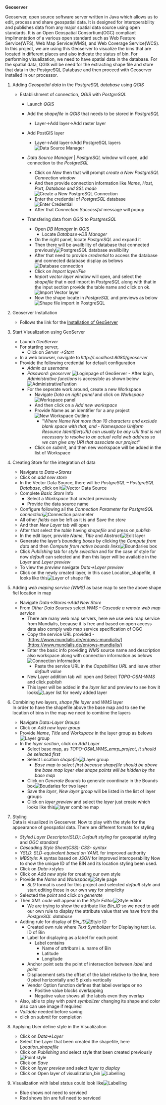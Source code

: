 
**Geoserver**

Geoserver, open source software server written in Java which allows us to edit, process and share geospatial data. It is designed for interoperability and publishes data from any major spatial data source using open standards. It is an Open Geospatial Consortium(OGC) compliant implimentation of a various open standard such as Web Feature Service(WFS), Web Map Service(WMS), and Web Coverage Service(WCS).
In this project, we are using this Geoserver to visualize the bins that are located in different places and also indicate the status of bin. For performing visualization, we need to have spatial data in the database. For the spatial data, QGIS will be need for the extracting shape file and store that data in the PostgreSQL Database and  then proceed with Geoserver installed in our processor.

 1. Adding *Geospatial data* in the *PostgreSQL database* using *QGIS*
      - Establishment of connection, *QGIS* with *PostgreSQL*
        - Launch *QGIS*
        - Add the *shapefile* in *QGIS* that needs to be stored in *PostgreSQL*
          - Layer->Add layer->Add raster layer
        - Add PostGIS layer
          - Layer->Add layer->Add PostgreSQL layers![Data Source Manager](https://github.com/emrp/emrp2018_Moers_Trashbins/blob/bhuwan/pictures/geoserver%20photo/Screen%20Shot%202019-02-12%20at%208.39.28%20PM.png)
         - *Data Source Manager* | *PostgreSQL* window will open,  add connection to the *PostgreSQL*
	         - Click on *New* then that will prompt *create a New PostgreSQL Connection window*  
	         - And then provide connection information like *Name, Host, Port, Database and SSL mode*![Create a New PostgreSQL Connection](https://github.com/emrp/emrp2018_Moers_Trashbins/blob/bhuwan/pictures/geoserver%20photo/Screen%20Shot%202019-02-12%20at%208.43.40%20PM.png)
	         - Enter the credential of *PostgreSQL* database![Enter Credential](https://github.com/emrp/emrp2018_Moers_Trashbins/blob/bhuwan/pictures/geoserver%20photo/Screen%20Shot%202019-02-12%20at%208.44.03%20PM.png)
	         - After that *Connection Successful* message will popup
	        
          - Transfering data from *QGIS* to *PostgresSQL*
            - Open *DB Manager* in *QGIS*
              - Locate *Database->DB Manager*
            - On the right panel, locate *PostgreSQL* and expand it 
            - Then there will be availbility of database that connected previously![PostgresSQL database availibility](https://github.com/emrp/emrp2018_Moers_Trashbins/blob/bhuwan/pictures/geoserver%20photo/Screen%20Shot%202019-02-12%20at%208.52.32%20PM.png)
            - After that need to provide *credential*  to access the database and connected database display as belows![Database connection](https://github.com/emrp/emrp2018_Moers_Trashbins/blob/bhuwan/pictures/geoserver%20photo/Screen%20Shot%202019-02-12%20at%208.58.28%20PM.png)
            - Click on *Import layer/File*
            - *Import vector layer* window will open, and  select the *shapefile* that n eed import in *PostgreSQL* along with that in the input section provide the table name and click on ok.![Import Vector layer](https://github.com/emrp/emrp2018_Moers_Trashbins/blob/bhuwan/pictures/geoserver%20photo/import%20vector%20layer.png)
            - Now the shape locate in *PostgreSQL* and  previews as below![Shape file import in PostgreSQL](https://github.com/emrp/emrp2018_Moers_Trashbins/blob/bhuwan/pictures/geoserver%20photo/shapefile%20imported%20in%20postGIS.png)
            
        
 2.  Geoserver Installation 
		- Follows the link for the [Installation of GeoServer](https://docs.geoserver.org/stable/en/user/installation/index.html#installation)
 3.  Start Visualization using GeoServer 
		-  Launch *GeoServer* 
		- For starting server, 
		  - Click on *Server ->Start*
		- In a web browser, navigate to *http://Localhost:8080/geoserver* 
		- Provide the following credential for default configuration
			 - *Admin as username*
			 - *Password: geoserver*
![Loginpage of GeoServer](https://github.com/emrp/emrp2018_Moers_Trashbins/blob/bhuwan/pictures/geoserver%20photo/geoserver%20login%20page.png)
         - After login, *Administrative functions* is accessible as shown below
![AdministrativeFuntion](https://github.com/emrp/emrp2018_Moers_Trashbins/blob/bhuwan/pictures/geoserver%20photo/geoserver%20after%20lonin.png)
          - For the seperate work around, create a  new Workspace
			 - Navigate *Data on right panel* and click on *Workspace*![Workspace panel](https://github.com/emrp/emrp2018_Moers_Trashbins/blob/bhuwan/pictures/geoserver%20photo/workspace.png)
			 - And then click on a *Add new workspace* 
			 - Provide Name as an identifier for a any project![New Workspace Outline](https://github.com/emrp/emrp2018_Moers_Trashbins/blob/bhuwan/pictures/geoserver%20photo/new%20workspace.png)
				 +  "*Where Name Not more than 10 characters and exclude blank space with that, and -   Namespace Uniform Resource Identifier(URI) can usually be any URI that is not necessary to resolve to an actual valid web address so we can give any URI that associate our project*"
			 - Click on *submit*, and then new workspace will be added in the list of Workspace
			 
			 
 4. Creating Store for the integration of data
	 - Navigate to *Data->Stores*
	 - Click on *add new store*
	 - In the Vector Data Source, there will be  *PostgreSQL – PostgreSQL Database*, click on it![Vector Data Source](https://github.com/emrp/emrp2018_Moers_Trashbins/blob/bhuwan/pictures/geoserver%20photo/New%20store.png)
	 - Complete *Basic Store* Info
		 - Select a *Workspace* that  created  previously
		 - Provide the data source name
	- Configure following  all the *Connection Parameter* for *PostgreSQL connection*![Connection parameter](https://github.com/emrp/emrp2018_Moers_Trashbins/blob/bhuwan/pictures/geoserver%20photo/connection%20parameter.png)
	- All other *fields* can be left as it is and  Save the *store*
	- And then *New Layer* tab will open
	- After that select the *table* having *shapefile* and press on *publish*
	- In the edit layer, provide *Name*, *Title* and *Abstract*![Edit layer](https://github.com/emrp/emrp2018_Moers_Trashbins/blob/bhuwan/pictures/geoserver%20photo/edit%20layer%20detail.png)
	- Generate the layer’s *bounding boxes* by clicking the *Compute from data* and then *Compute from native bounds links*![Boundaries box](https://github.com/emrp/emrp2018_Moers_Trashbins/blob/bhuwan/pictures/geoserver%20photo/Bounding%20Boxes.png)
	- Click *Publishing* tab for *style selection* and for the case of style for now *default* can selected and then this layer will be available in the *Layer* and *Layer preview*
	- To view the *preview* navigate *Data->Layer preview*
	- Click on the newly created layer, in this case Location_shapefile, it looks like this![Layer of shape file](https://github.com/emrp/emrp2018_Moers_Trashbins/blob/bhuwan/pictures/geoserver%20photo/layer%20of%20shapefile.png)
 5.  Adding *web maping service (WMS)* as base map to see the above shape fiel location in map
	 - Navigate *Data->Stores->Add New Store*
	 - From *Other Data Sources* select *WMS – Cascade a remote web map service*
		 - There are many web map servers, here we use web map service from Mundialis, because it is free and based on open access data also comply web map service specification of OGC
		 - Copy the service URL provided  -   [https://www.mundialis.de/en/ows-mundialis/](https://www.mundialis.de/en/ows-mundialis/)
		 - Enter the basic info providing *WMS* source name and description also workspace along with connection information as belows![Connection information](https://github.com/emrp/emrp2018_Moers_Trashbins/blob/bhuwan/pictures/geoserver%20photo/connection%20info.png)
			 - Paste the service URL in the *Capabilities URL* and leave other *default value*
		 - New Layer addition tab will open and Select *TOPO-OSM-WMS* and click *publish*
		 - This layer will be added in the *layer list* and  preview to see how it looks![Layer list for newly added layer](https://github.com/emrp/emrp2018_Moers_Trashbins/blob/bhuwan/pictures/geoserver%20photo/layer%20list.png)
 6. Combining two layers, *shape file layer* and *WMS* layer \
In order to have the shapefile above the base map and to see the location of bins in the map we need to combine the layers
	 - Navigate  *Data>Layer Groups*
	 - Click on *Add new layer group*
	 - Provide *Name*, *Title* and *Workspace* in the layer group as belows![Layer group](https://github.com/emrp/emrp2018_Moers_Trashbins/blob/bhuwan/pictures/geoserver%20photo/add%20layer%20group%20field.png)
	 - In  the *layer section*, click on *Add Layer*
		 - Select base map, as *TOPO-OSM_WMS_emrp_project*, *It should be selected first* 
		 - Select Location *shapefile*![Layer group ](https://github.com/emrp/emrp2018_Moers_Trashbins/blob/bhuwan/pictures/geoserver%20photo/adding%20layer.png)
			 - *Base map to select first because shapefile should be above the base map layer else shape points will be hidden by the base map*
		  - Click on *Generate Bounds* to generate coordinate in the Bounds box![Boudaries for two layer](https://github.com/emrp/emrp2018_Moers_Trashbins/blob/bhuwan/pictures/geoserver%20photo/added%20layer%20bound%20value.png)
		  - Save the *layer*, *New layer group* will be listed in the list of layer groups
		  - Click on *layer preview* and select the *layer* just create which looks like this![layer combine map](https://github.com/emrp/emrp2018_Moers_Trashbins/blob/bhuwan/pictures/geoserver%20photo/layer%20combine%20map.png)
 7. Styling \
Data is visualized in Geoserver. Now to  play with the style for the appearance of geospatial data. There are different formats for styling
	 - *Styled Layer Descriptor(SLD)*: *Default styling* for geospatial styling and *OGC standard*
	 - *Cascading Style Sheet(CSS): CSS- syntax*
	 - *YSLD*: *SLD-equivalent based on YAML* for improved authority
	 - *MBStyle*: A syntax based on *JSON* for improved interoperability
Now to show the unique ID of the BIN and its location styling been used.
	- Click on *Data->styles*
	- Click on *Add new style* for creating our own style
	- Provide the *Name* and *Workspace*![Style page](https://github.com/emrp/emrp2018_Moers_Trashbins/blob/bhuwan/pictures/geoserver%20photo/style%20page.png)
		- *SLD* format is used for this project and selected *default style* and start editing those in our own way for simplicity
	- Selected the  *point* and click on *generate*
	- Then *XML code* will appear in the *Style Editor*![Style editor](https://github.com/emrp/emrp2018_Moers_Trashbins/blob/bhuwan/pictures/geoserver%20photo/style%20editor.png)
		- We are trying to show the attribute like *Bin_ID* so we need to add our own rule to display the attribute value that we have from the *PostgreSQL database*
	- Adding rule for display of *Bin_ID*![Style ID](https://github.com/emrp/emrp2018_Moers_Trashbins/blob/bhuwan/pictures/geoserver%20photo/style%20for%20id.png)
		- Created own rule where *Text Symbolizer* for Displaying text i.e. ID of Bin
		- Label for displaying as a label for each point
			- Label contains
				- Name of *attribute* i.e. name of Bin 
				- Latitude
				- Longitude
		- Anchor point sets the point of intersection between *label* and *point* 
		- Displacement sets the offset of the label relative to the line, here 0 pixel horizontally and 5 pixels vertically
		- Vendor Option function defines that label overlaps or no
			- Positive value blocks overlapping
			- Negative value shows all the labels even they overlap
	- Also, able to  play with *point symbolizer* changing its shape and color also can use image if required
	- *Validate* needed before saving
	- click on *submit* for completion
 8. Applying User define style in the Visualization
	 - Click on *Data->Layer*
	 - Select the Layer that been created  the shapefile, here *Location_shapefile*
	 - Click on *Publishing* and select  style that been created previously![Point style](https://github.com/emrp/emrp2018_Moers_Trashbins/blob/bhuwan/pictures/geoserver%20photo/sty;e%20selection.png)
	 - Click on *Save*
	 - Click on *layer preview* and select  *layer to display*
	 - Click on Open layer of visualization_bin ![Labelling](https://github.com/emrp/emrp2018_Moers_Trashbins/blob/bhuwan/pictures/geoserver%20photo/labeling.png)
 9. Visualization with label status could look like![Labelling](https://github.com/emrp/emrp2018_Moers_Trashbins/blob/bhuwan/pictures/geoserver%20photo/status.png)
	 - Blue shows not need to serviced
	 - Red shows bin are full need to serviced 
